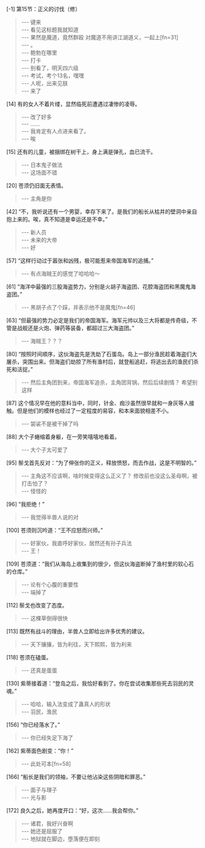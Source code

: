 
[-1] 第15节：正义的讨伐（修）
>--- 键来<br>
>--- 看见这标题我就知道<br>
>--- 果然是魔道，竟然群殴
对魔道不用讲江湖道义，一起上[fn=31]<br>
>--- 。<br>
>--- 鲍勃在哪里<br>
>--- 打卡<br>
>--- 别看了，明天四六级<br>
>--- 考试，考个13名，嘿嘿<br>
>--- 人呢，出来见朕<br>
>--- 来了<br>

[14] 有的女人不着片缕，显然临死前遭遇过凄惨的凌辱。
>--- 改了好多<br>
>--- ……<br>
>--- 我肯定有人点进来看了。<br>
>--- 唉<br>

[15] 还有的儿童，被捆绑在树干上，身上满是弹孔，血已流干。
>--- 日本鬼子做法<br>
>--- 这场面不错<br>

[20] 苍须仍旧面无表情。
>--- 主角是你<br>

[42] “不，我听说还有一个男婴，幸存下来了。是我们的船长从枯井的壁洞中亲自抱上来的。唉，真不知道是幸运还是不幸。”
>--- 新人员<br>
>--- 未来的大帝<br>
>--- 好<br>

[57] “这样行动过于嚣张和凶残，极可能惹来帝国海军的追捕。”
>--- 有点海贼王的感觉了哈哈哈～<br>

[61] “海洋中最强的三股海盗势力，分别是火胡子海盗团、花腔海盗团和黑魔鬼海盗团。”
>--- 黑胡子点了个踩，并表示他不是魔鬼[fn=46]<br>

[63] “但最强的势力必定是我们的帝国海军。海军元帅以及三大将都是传奇级，不管是战舰还是火炮、弹药等装备，都超过三大海盗团。”
>--- 海贼王？？？<br>

[80] “按照时间顺序，这伙海盗先是洗劫了石蛋岛。岛上一部分渔民趁着海盗们大屠杀，突围出来。但海盗们劫掠了所有渔村后，就登船追赶，将逃出去的渔民们杀死和活捉。”
>--- 然后主角团到来，帝国海军追杀，主角团背锅，然后后续剧情？
希望别这样<br>

[87] 这个情况早在他的意料当中，同时，针金、痂沙虽然很早就和一身灰等人接触。但是他们的模样也经过了一定程度的易容，和本来面貌相差不小。
>--- 袈裟不是被干掉了吗<br>

[88] 大个子蜷缩着身躯，在一旁笑嘻嘻地看着。
>--- 大个子太可爱了<br>

[95] 鬃戈首先反对：“为了伸张你的正义，释放愤怒，而去作战，这是不明智的。”
>--- 主角这不应该啊，啥时候变得这么正义了？
修改前也没这么圣母啊，被打击怕了？<br>
>--- 怪怪的<br>

[96] “我拒绝！”
>--- 我觉得半兽人说的对<br>

[100] 苍须则沉吟道：“王不应怒而兴师。”
>--- 好家伙，我直呼好家伙，居然还有孙子兵法<br>
>--- 王！<br>

[109] 苍须道：“我们从海岛上收集到的很少，但这伙海盗断掉了渔村里的软心石的仓库。”
>--- 论有个心腹的重要性<br>
>--- 端掉了<br>

[112] 鬃戈也改变了态度。
>--- 这棵草倒得很快<br>

[113] 既然有战斗的理由，半兽人立即给出许多优秀的建议。
>--- 天下攘攘，皆为利往，天下熙熙，皆为利来<br>

[118] 苍须在磕蛋。
>--- 还真是蛋蛋<br>

[130] 紫蒂接着道：“登岛之后，我恰好看到了。你在尝试收集那些死去羽民的灵魂。”
>--- 哈哈，输入法变成了蛊真人的形状<br>
>--- 羽民，渔民<br>

[156] “你已经落水了。”
>--- 你已经失足下海了<br>

[162] 紫蒂面色剧变：“你！”
>--- 此处可本[fn=58]<br>

[166] “船长是我们的领袖，不要让他沾染这些阴暗和罪恶。”
>--- 面子与理子<br>
>--- 光与影<br>

[172] 良久之后，她再度开口：“好，这次……我会帮你。”
>--- 诸君，我好兴奋啊<br>
>--- 她还是屈服了<br>
>--- 地狱就在脚边，堕落便在即刻<br>
